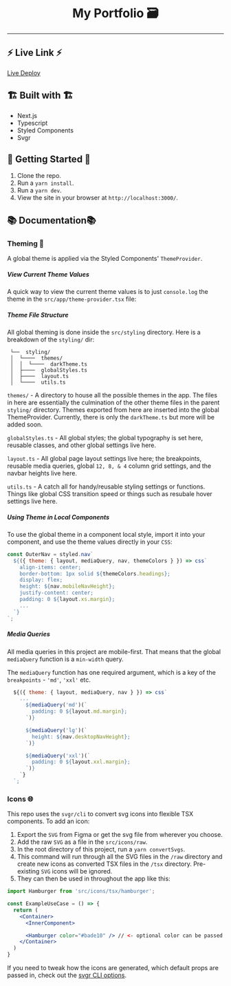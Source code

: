 <div align="center">
  <h1>My Portfolio 🗃️</h1>
</div>

---

## ⚡ Live Link ⚡

[Live Deploy](https://my-site-2-six.vercel.app/)

## 🏗️ Built with 🏗️

- Next.js
- Typescript
- Styled Components
- Svgr

## 🚦 Getting Started 🚦

1. Clone the repo.
2. Run a `yarn install`.
3. Run a `yarn dev`.
4. View the site in your browser at `http://localhost:3000/`.

## 📚 Documentation📚

### Theming 🎨

A global theme is applied via the Styled Components' `ThemeProvider`.

##### View Current Theme Values

A quick way to view the current theme values is to just `console.log` the theme in the `src/app/theme-provider.tsx` file:

##### Theme File Structure

All global theming is done inside the `src/styling` directory. Here is a breakdown of the `styling/` dir:

```
 └──  styling/
 │  └────  themes/
 │  │  └────  darkTheme.ts
 │  ├────  globalStyles.ts
 │  ├────  layout.ts
 │  └────  utils.ts
```

`themes/` - A directory to house all the possible themes in the app. The files in here are essentially the culmination of the other theme files in the parent `styling/` directory. Themes exported from here are inserted into the global ThemeProvider. Currently, there is only the `darkTheme.ts` but more will be added soon.

`globalStyles.ts` - All global styles; the global typography is set here, reusable classes, and other global settings live here.

`layout.ts` - All global page layout settings live here; the breakpoints, reusable media queries, global `12, 8, & 4` column grid settings, and the navbar heights live here.

`utils.ts` - A catch all for handy/reusable styling settings or functions. Things like global CSS transition speed or things such as resubale hover settings live here.

##### Using Theme in Local Components

To use the global theme in a component local style, import it into your component, and use the theme values directly in your `CSS`:

```jsx
const OuterNav = styled.nav`
  ${({ theme: { layout, mediaQuery, nav, themeColors } }) => css`
    align-items: center;
    border-bottom: 1px solid ${themeColors.headings};
    display: flex;
    height: ${nav.mobileNavHeight};
    justify-content: center;
    padding: 0 ${layout.xs.margin};
    ...
  `}
`;
```

##### Media Queries

All media queries in this project are mobile-first. That means that the global `mediaQuery` function is a `min-width` query.

The `mediaQuery` function has one required argument, which is a key of the `breakpoints` - `'md'`, `'xxl'` etc.

```jsx
  ${({ theme: { layout, mediaQuery, nav } }) => css`
    ...
      ${mediaQuery('md')(`
        padding: 0 ${layout.md.margin};
      `)}

      ${mediaQuery('lg')(`
        height: ${nav.desktopNavHeight};
      `)}

      ${mediaQuery('xxl')(`
        padding: 0 ${layout.xxl.margin};
      `)}
    `}
  `;
```

### Icons 🌐

This repo uses the `svgr/cli` to convert svg icons into flexible TSX components. To add an icon:

1. Export the `SVG` from Figma or get the svg file from wherever you choose.
2. Add the raw `SVG` as a file in the `src/icons/raw`.
3. In the root directory of this project, run a `yarn convertSvgs`.
4. This command will run through all the SVG files in the `/raw` directory and create new icons as converted TSX files in the `/tsx` directory. Pre-existing `SVG` icons will be ignored.
5. They can then be used in throughout the app like this:

```jsx
import Hamburger from 'src/icons/tsx/hamburger';

const ExampleUseCase = () => {
  return (
    <Container>
      <InnerComponent>

      <Hamburger color="#bade10" /> // <- optional color can be passed in.
    </Container>
  )
}
```

If you need to tweak how the icons are generated, which default props are passed in, check out the [svgr CLI options](https://react-svgr.com/docs/options/).
